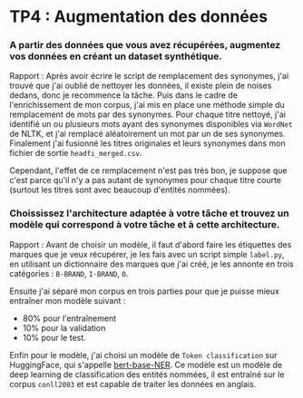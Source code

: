 # TP4 : Augmentation des données

### A partir des données que vous avez récupérées, augmentez vos données en créant un dataset synthétique.

Rapport : Après avoir écrire le script de remplacement des synonymes, j'ai trouvé que j'ai oublié de nettoyer les données, il existe plein de noises dedans, donc je recommence la tâche. Puis dans le cadre de l'enrichissement de mon corpus, j'ai mis en place une méthode simple du remplacement de mots par des synonymes. Pour chaque titre nettoyé, j'ai identifié un ou plusieurs mots ayant des synonymes disponibles via `WordNet` de NLTK, et j'ai remplacé aléatoirement un mot par un de ses synonymes. Finalement j'ai fusionné les titres originales et leurs synonymes dans mon fichier de sortie `headfi_merged.csv`.

Cependant, l'effet de ce remplacement n'est pas très bon, je suppose que c'est parce qu'il n'y a pas autant de synonymes pour chaque titre courte (surtout les titres sont avec beaucoup d'entités nommées).

### Choississez l'architecture adaptée à votre tâche et trouvez un modèle qui correspond à votre tâche et à cette architecture.

Rapport : Avant de choisir un modèle, il faut d'abord faire les étiquettes des marques que je veux récupérer, je les fais avec un script simple `label.py`, en utilisant un dictionnaire des marques que j'ai créé, je les annonte en trois catégories : `B-BRAND`, `I-BRAND`, `O`.

Ensuite j'ai séparé mon corpus en trois parties pour que je puisse mieux entraîner mon modèle suivant : 
- 80% pour l'entraînement
- 10% pour la validation
- 10% pour le test. 

Enfin pour le modèle, j'ai choisi un modèle de `Token classification` sur HuggingFace, qui s'appelle [bert-base-NER](https://huggingface.co/dslim/bert-base-NER). Ce modèle est un modèle de deep learning de classification des entités nommées, il est entraîné sur le corpus `conll2003` et est capable de traiter les données en anglais.